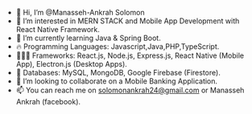 - 👋 Hi, I’m @Manasseh-Ankrah Solomon
- 👀 I’m interested in MERN STACK and Mobile App Development with React Native Framework.
- 🌱 I’m currently learning Java & Spring Boot.
- 🔥 Programming Languages: Javascript,Java,PHP,TypeScript.
- 👨🏽‍💻 Frameworks: React.js, Node.js, Express.js, React Native (Mobile App), Electron.js (Desktop Apps).
- 💯 Databases: MySQL, MongoDB, Google Firebase (Firestore).
- 💞️ I’m looking to collaborate on a Mobile Banking Application.
- 📫 You can reach me on solomonankrah24@gmail.com or Manasseh Ankrah (facebook).

<!---
Manasseh-Ankrah/Manasseh-Ankrah is a ✨ special ✨ repository because its `README.md` (this file) appears on your GitHub profile.
You can click the Preview link to take a look at your changes.
--->
